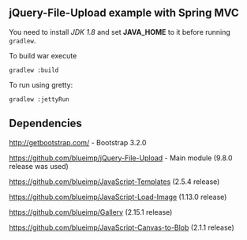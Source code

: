 jQuery-File-Upload example with Spring MVC
------------------------------------------

You need to install _JDK 1.8_ and set __JAVA_HOME__ to it before running `gradlew`.

To build war execute

`gradlew :build`

To run using gretty:

`gradlew :jettyRun`

## Dependencies

http://getbootstrap.com/ - Bootstrap 3.2.0

https://github.com/blueimp/jQuery-File-Upload - Main module (9.8.0 release was used)

https://github.com/blueimp/JavaScript-Templates (2.5.4 release)

https://github.com/blueimp/JavaScript-Load-Image (1.13.0 release)

https://github.com/blueimp/Gallery (2.15.1 release)

https://github.com/blueimp/JavaScript-Canvas-to-Blob (2.1.1 release)